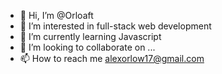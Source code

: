- 👋 Hi, I’m @Orloaft
- 👀 I’m interested in full-stack web development
- 🌱 I’m currently learning Javascript
- 💞️ I’m looking to collaborate on ...
- 📫 How to reach me alexorlow17@gmail.com

<!---
Orloaft/Orloaft is a ✨ special ✨ repository because its `README.md` (this file) appears on your GitHub profile.
You can click the Preview link to take a look at your changes.
--->
